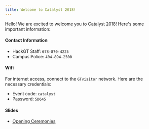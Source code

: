 ```yaml
---
title: Welcome to Catalyst 2018!
---
```


Hello! We are excited to welcome you to Catalyst 2018! Here's some important information:

#### Contact Information
* HackGT Staff: `678-870-4225`
* Campus Police: `404-894-2500`

#### Wifi
For internet access, connect to the `GTvisitor` network. Here are the necessary credentials:
* Event code: `catalyst`
* Password: `5D645`

#### Slides
* [Opening Ceremonies](https://docs.google.com/presentation/d/1dbxrURuA6FzwktI7qLJHOfDqZ6JuR40ei-TbhkOuS1o/edit?usp=sharing)
